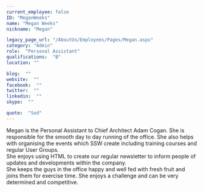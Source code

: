 ```yaml
---
current_employee: false
ID: "MeganWeeks"
name: "Megan Weeks"
nickname: "Megan"

legacy_page_url: "/AboutUs/Employees/Pages/Megan.aspx"
category: "Admin"
role:  "Personal Assistant"
qualifications:  "B"
location: ""

blog:  ""
website:  ""
facebook:  ""
twitter:  ""
linkedin:  ""
skype:  ""

quote:  "Sod"
---
```


​Megan is the Personal Assistant to Chief Architect Adam Cogan. She is responsible for the smooth day to day running of the office. She also helps with organising the events which SSW create including training courses and regular User Groups.  
She enjoys using HTML to create our regular newsletter to inform people of updates and developments within the company.  
She keeps the guys in the office happy and well fed with fresh fruit and joins them for exercise time. She enjoys a challenge and can be very determined and competitive.  